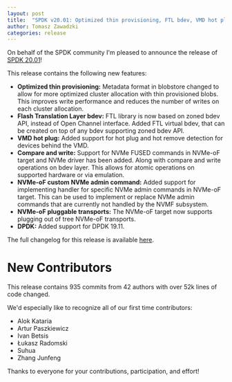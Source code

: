 ```yaml
---
layout: post
title:  "SPDK v20.01: Optimized thin provisioning, FTL bdev, VMD hot plug, FUSED support"
author: Tomasz Zawadzki
categories: release
---
```


On behalf of the SPDK community I'm pleased to announce the release of [SPDK 20.01](https://github.com/spdk/spdk/releases/tag/v20.01)!

This release contains the following new features:


- **Optimized thin provisioning:** Metadata format in blobstore changed to allow for more optimized cluster allocation with thin provisioned blobs. This improves write performance and reduces the number of writes on each cluster allocation.
- **Flash Translation Layer bdev:** FTL library is now based on zoned bdev API, instead of Open Channel interface. Added FTL virtual bdev, that can be created on top of any bdev supporting zoned bdev API.
- **VMD hot plug:** Added support for hot plug and hot remove detection for devices behind the VMD.
- **Compare and write:** Support for NVMe FUSED commands in NVMe-oF target and NVMe driver has been added. Along with compare and write operations on bdev layer. This allows for atomic operations on supported hardware or via emulation.
- **NVMe-oF custom NVMe admin command:** Added support for implementing handler for specific NVMe admin commands in NVMe-oF target. This can be used to implement or replace NVMe admin commands that are currently not handled by the NVMF subsystem.
- **NVMe-oF pluggable transports:** The NVMe-oF target now supports plugging out of tree NVMe-oF transports.
- **DPDK:** Added support for DPDK 19.11.


The full changelog for this release is available [here](https://github.com/spdk/spdk/releases/tag/v20.10).

# New Contributors

This release contains 935 commits from 42 authors with over 52k lines of code changed.

We'd especially like to recognize all of our first time contributors:

- Alok Kataria
- Artur Paszkiewicz
- Ivan Betsis
- Łukasz Radomski
- Suhua
- Zhang Junfeng

Thanks to everyone for your contributions, participation, and effort!
